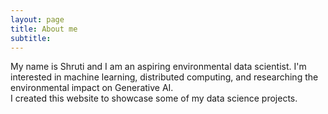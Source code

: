 ```yaml
---
layout: page
title: About me
subtitle: 
---
```


My name is Shruti and I am an aspiring environmental data scientist. 
I'm interested in machine learning, distributed computing, and researching the environmental impact on Generative AI.   
I created this website to showcase some of my data science projects. 
